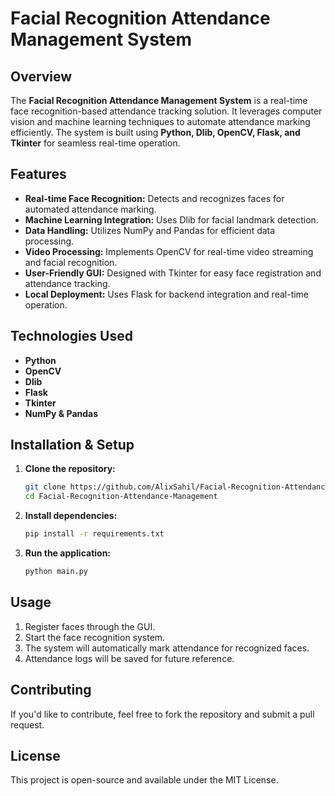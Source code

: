 # Facial Recognition Attendance Management System

## Overview
The **Facial Recognition Attendance Management System** is a real-time face recognition-based attendance tracking solution. It leverages computer vision and machine learning techniques to automate attendance marking efficiently. The system is built using **Python, Dlib, OpenCV, Flask, and Tkinter** for seamless real-time operation.

## Features
- **Real-time Face Recognition:** Detects and recognizes faces for automated attendance marking.
- **Machine Learning Integration:** Uses Dlib for facial landmark detection.
- **Data Handling:** Utilizes NumPy and Pandas for efficient data processing.
- **Video Processing:** Implements OpenCV for real-time video streaming and facial recognition.
- **User-Friendly GUI:** Designed with Tkinter for easy face registration and attendance tracking.
- **Local Deployment:** Uses Flask for backend integration and real-time operation.

## Technologies Used
- **Python**
- **OpenCV**
- **Dlib**
- **Flask**
- **Tkinter**
- **NumPy & Pandas**

## Installation & Setup
1. **Clone the repository:**
   ```bash
   git clone https://github.com/AlixSahil/Facial-Recognition-Attendance-Management.git
   cd Facial-Recognition-Attendance-Management
   ```
2. **Install dependencies:**
   ```bash
   pip install -r requirements.txt
   ```
3. **Run the application:**
   ```bash
   python main.py
   ```

## Usage
1. Register faces through the GUI.
2. Start the face recognition system.
3. The system will automatically mark attendance for recognized faces.
4. Attendance logs will be saved for future reference.

## Contributing
If you'd like to contribute, feel free to fork the repository and submit a pull request.

## License
This project is open-source and available under the MIT License.
